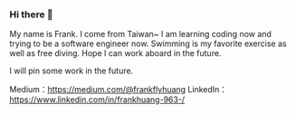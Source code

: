 ### Hi there 👋
My name is Frank. I come from Taiwan~
I am learning coding now and trying to be a software engineer now.
Swimming is my favorite exercise as well as free diving.
Hope I can work aboard in the future.

I will pin some work in the future.

Medium：https://medium.com/@frankflyhuang
LinkedIn：https://www.linkedin.com/in/frankhuang-963-/

<!--
**Wei-Hsiang86/Wei-Hsiang86** is a ✨ _special_ ✨ repository because its `README.md` (this file) appears on your GitHub profile.

Here are some ideas to get you started:

- 🔭 I’m currently working on ...
- 🌱 I’m currently learning ...
- 👯 I’m looking to collaborate on ...
- 🤔 I’m looking for help with ...
- 💬 Ask me about ...
- 📫 How to reach me: ...
- 😄 Pronouns: ...
- ⚡ Fun fact: ...
-->
